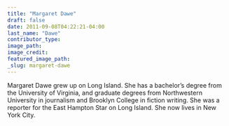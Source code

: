 ```yaml
---
title: "Margaret Dawe"
draft: false
date: 2011-09-08T04:22:21-04:00
last_name: "Dawe"
contributor_type:
image_path:
image_credit:
featured_image_path:
_slug: margaret-dawe
---
```


Margaret Dawe grew up on Long Island. She has a bachelor’s degree from the University of Virginia, and graduate degrees from Northwestern University in journalism and Brooklyn College in fiction writing. She was a reporter for the East Hampton Star on Long Island. She now lives in New York City.


